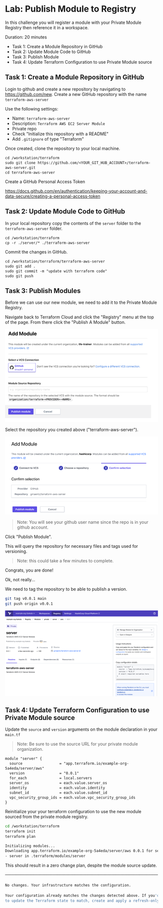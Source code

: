 # Lab: Publish Module to Registry

In this challenge you will register a module with your Private Module Registry then reference it in a workspace.

Duration: 20 minutes

- Task 1: Create a Module Repository in GitHub
- Task 2: Update Module Code to GitHub
- Task 3: Publish Module
- Task 4: Update Terraform Configuration to use Private Module source

## Task 1: Create a Module Repository in GitHub

Login to github and create a new repository by navigating to <https://github.com/new>.  Create a new GitHub repository with the name `terraform-aws-server`

Use the following settings:

- Name: `terraform-aws-server`
- Description: `Terraform AWS EC2 Server Module`
- Private repo
- Check "Initialize this repository with a README"
- Add `.gitignore` of type "Terraform"

Once created, clone the repository to your local machine.

```
cd /workstation/terraform
sudo git clone https://github.com/<YOUR_GIT_HUB_ACCOUNT>/terraform-aws-server.git
cd terraform-aws-server
```

Create a GitHub Personal Access Token

https://docs.github.com/en/authentication/keeping-your-account-and-data-secure/creating-a-personal-access-token

## Task 2: Update Module Code to GitHub
In your local repository copy the contents of the `server` folder to the `terraform-aws-server` folder.

```
cd /workstation/terraform
cp -r ./server/* ./terraform-aws-server
```

Commit the changes in GitHub.

```
cd /workstation/terraform/terraform-aws-server
sudo git add .
sudo git commit -m "update with terraform code"
sudo git push
```

## Task 3: Publish Modules

Before we can use our new module, we need to add it to the Private Module Registry.

Navigate back to Terraform Cloud and click the "Registry" menu at the top of the page. From there click the "Publish A Module" button.

![](img/tfe-add-module.png)

Select the repository you created above ("terraform-aws-server").

![](img/tfe-select-module-repo.png)

> Note: You will see your github user name since the repo is in your github account.

Click "Publish Module".

This will query the repository for necessary files and tags used for versioning.

> Note: this could take a few minutes to complete.

Congrats, you are done!

Ok, not really...

We need to tag the repository to be able to publish a version.

```sh
git tag v0.0.1 main
git push origin v0.0.1
```

![Private Module](img/private_module.png)

## Task 4: Update Terraform Configuration to use Private Module source

Update the `source` and `version` arguments on the module declaration in your `main.tf`

> Note: Be sure to use the source URL for your private module organization.

```hcl
module "server" {
  source                 = "app.terraform.io/example-org-5a4eda/server/aws"
  version                = "0.0.1"
  for_each               = local.servers
  server_os              = each.value.server_os
  identity               = each.value.identity
  subnet_id              = each.value.subnet_id
  vpc_security_group_ids = each.value.vpc_security_group_ids
}
```

Reinitialize your your terraform configuration to use the new module sourced from the private module registry.

```bash
cd /workstation/terraform
terraform init
terraform plan
```

```bash
Initializing modules...
Downloading app.terraform.io/example-org-5a4eda/server/aws 0.0.1 for server...
- server in .terraform/modules/server
```

This should result in a zero change plan, despite the module source update.

```bash
─────────────────────────────────────────────────────────────────────────────

No changes. Your infrastructure matches the configuration.

Your configuration already matches the changes detected above. If you'd like
to update the Terraform state to match, create and apply a refresh-only plan.
```
